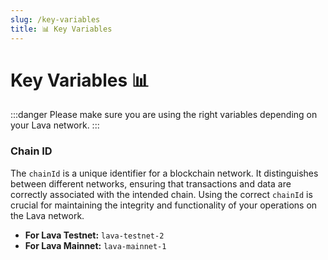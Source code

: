 ```yaml
---
slug: /key-variables
title: 📊 Key Variables
---
```


# Key Variables 📊

:::danger
Please make sure you are using the right variables depending on your Lava network.
:::

### Chain ID

The `chainId` is a unique identifier for a blockchain network. It distinguishes between different networks, ensuring that transactions and data are correctly associated with the intended chain. Using the correct `chainId` is crucial for maintaining the integrity and functionality of your operations on the Lava network.

- **For Lava Testnet:** `lava-testnet-2`
- **For Lava Mainnet:** `lava-mainnet-1`
